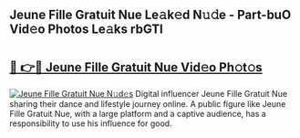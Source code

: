 ## Jeune Fille Gratuit Nue Le𝚊k𝚎d N𝚞𝚍e - Part-buO Vid𝚎o Photos Le𝚊ks rbGTl

# <h2><a href="http://fbag1h.evod.top/?m=Jeune+Fille+Gratuit+Nue">🔗 👉🔴 Jeune Fille Gratuit Nue Vid𝚎o Ph𝚘t𝚘s</a></h2>

[![Jeune Fille Gratuit Nue N𝚞d𝚎s](https://i.imgur.com/8V9OHl7.gif)](http://fbag1h.evod.top/?m=Jeune+Fille+Gratuit+Nue)
Digital influencer Jeune Fille Gratuit Nue sharing their dance and lifestyle journey online. A public figure like Jeune Fille Gratuit Nue, with a large platform and a captive audience, has a responsibility to use his influence for good. 
